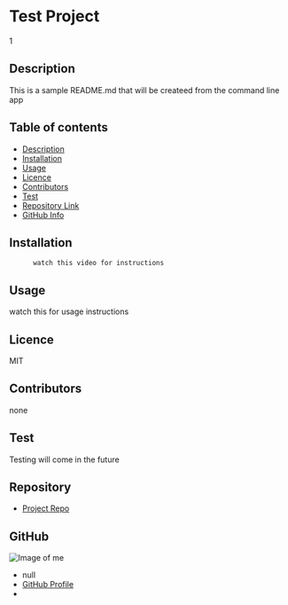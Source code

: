 
  # **Test Project**
  1
  ## Description 
  This is a sample README.md that will be createed from the command line app
  ## Table of contents
  - [Description](#Description)
  - [Installation](#Installation)
  - [Usage](#Usage)
  - [Licence](#Licence)
  - [Contributors](#Contributors)
  - [Test](#Test)
  - [Repository Link](#Repository)
  - [GitHub Info](#GitHub) 
  ## Installation
          watch this video for instructions
  ## Usage
  watch this for usage instructions
  ## Licence
  MIT
  ## Contributors
  none
  ## Test
  Testing will come in the future
  ## Repository
  - [Project Repo](https://github.com/killerkyle/ReadMe)
  ## GitHub
  ![Image of me](https://avatars0.githubusercontent.com/u/65184417?v=4)
  - null
  - [GitHub Profile](https://github.com/killerkyle)
  - <null>
  